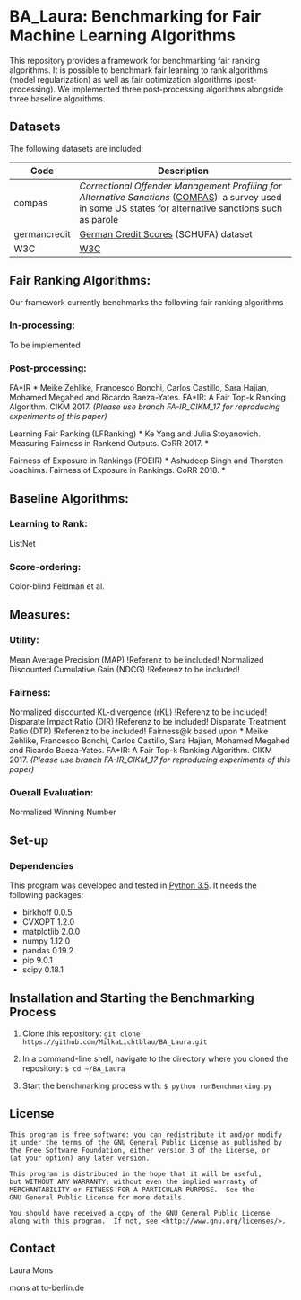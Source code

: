 # BA_Laura: Benchmarking for Fair Machine Learning Algorithms

This repository provides a framework for benchmarking fair ranking algorithms. It is possible to benchmark fair learning to rank algorithms (model regularization) as well as fair optimization algorithms (post-processing). We implemented three post-processing algorithms alongside three baseline algorithms.

## Datasets

The following datasets are included:

| Code  | Description |
| ----- | ----------- |
| compas | *Correctional Offender Management Profiling for Alternative Sanctions* ([COMPAS](https://github.com/propublica/compas-analysis)): a survey used in some US states for alternative sanctions such as parole |
| germancredit | [German Credit Scores](https://archive.ics.uci.edu/ml/datasets/Statlog+(German+Credit+Data)) (SCHUFA) dataset |
| W3C | [W3C]()|


## Fair Ranking Algorithms:

Our framework currently benchmarks the following fair ranking algorithms

### In-processing:

To be implemented

### Post-processing:

FA\*IR * Meike Zehlike, Francesco Bonchi, Carlos Castillo, Sara Hajian, Mohamed Megahed and Ricardo Baeza-Yates. FA\*IR: A Fair Top-k Ranking Algorithm. CIKM 2017. *(Please use branch FA-IR_CIKM_17 for reproducing experiments of this paper)*

Learning Fair Ranking (LFRanking) * Ke Yang and Julia Stoyanovich. Measuring Fairness in Rankend Outputs. CoRR 2017. *

Fairness of Exposure in Rankings (FOEIR) * Ashudeep Singh and Thorsten Joachims. Fairness of Exposure in Rankings. CoRR 2018. *


## Baseline Algorithms:

### Learning to Rank:

ListNet

### Score-ordering:

Color-blind
Feldman et al.

## Measures:

### Utility: 

Mean Average Precision (MAP) !Referenz to be included!
Normalized Discounted Cumulative Gain (NDCG) !Referenz to be included!

### Fairness:

Normalized discounted KL-divergence (rKL) !Referenz to be included!
Disparate Impact Ratio (DIR) !Referenz to be included!
Disparate Treatment Ratio (DTR) !Referenz to be included!
Fairness@k based upon * Meike Zehlike, Francesco Bonchi, Carlos Castillo, Sara Hajian, Mohamed Megahed and Ricardo Baeza-Yates. FA\*IR: A Fair Top-k Ranking Algorithm. CIKM 2017. *(Please use branch FA-IR_CIKM_17 for reproducing experiments of this paper)*

### Overall Evaluation:

Normalized Winning Number 

## Set-up

### Dependencies

This program was developed and tested in [Python 3.5](https://www.python.org/downloads/release/python-350/). It needs the following packages:

* birkhoff 0.0.5 
* CVXOPT 1.2.0
* matplotlib 2.0.0
* numpy 1.12.0
* pandas 0.19.2
* pip 9.0.1
* scipy 0.18.1

## Installation and Starting the Benchmarking Process

1. Clone this repository:
`git clone https://github.com/MilkaLichtblau/BA_Laura.git`

2. In a command-line shell, navigate to the directory where you cloned the repository:
`$ cd ~/BA_Laura`

3. Start the benchmarking process with:
`$ python runBenchmarking.py`

## License
    This program is free software: you can redistribute it and/or modify
    it under the terms of the GNU General Public License as published by
    the Free Software Foundation, either version 3 of the License, or
    (at your option) any later version.

    This program is distributed in the hope that it will be useful,
    but WITHOUT ANY WARRANTY; without even the implied warranty of
    MERCHANTABILITY or FITNESS FOR A PARTICULAR PURPOSE.  See the
    GNU General Public License for more details.

    You should have received a copy of the GNU General Public License
    along with this program.  If not, see <http://www.gnu.org/licenses/>.

## Contact

Laura Mons

mons at tu-berlin.de
